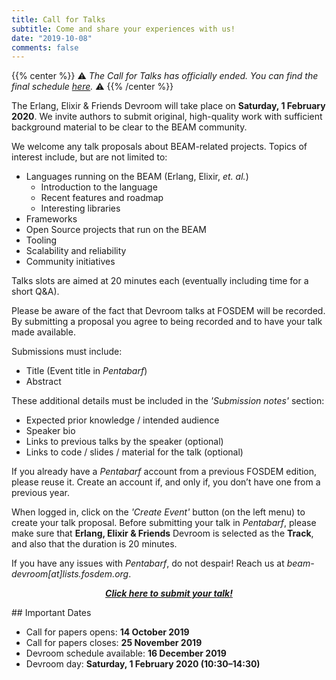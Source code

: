```yaml
---
title: Call for Talks
subtitle: Come and share your experiences with us!
date: "2019-10-08"
comments: false
---
```


{{% center %}}
⚠️ _The Call for Talks has officially ended. You can find the final schedule [here](/schedule)._ ⚠️
{{% /center %}}

The Erlang, Elixir & Friends Devroom will take place on **Saturday, 1 February 2020**. We invite authors to submit original, high-quality work with sufficient background material to be clear to the BEAM community.

We welcome any talk proposals about BEAM-related projects. Topics of interest include, but are not limited to:

  - Languages running on the BEAM (Erlang, Elixir, *et. al.*)
    - Introduction to the language
    - Recent features and roadmap
    - Interesting libraries
  - Frameworks
  - Open Source projects that run on the BEAM
  - Tooling
  - Scalability and reliability
  - Community initiatives

Talks slots are aimed at 20 minutes each (eventually including time for a short Q&A).

Please be aware of the fact that Devroom talks at FOSDEM will be recorded. By submitting a proposal you agree to being recorded and to have your talk made available.

Submissions must include:

  - Title (Event title in *Pentabarf*)
  - Abstract

These additional details must be included in the *'Submission notes'* section:

  - Expected prior knowledge / intended audience
  - Speaker bio
  - Links to previous talks by the speaker (optional)
  - Links to code / slides / material for the talk (optional)

If you already have a *Pentabarf* account from a previous FOSDEM edition, please reuse it. Create an account if, and only if, you don’t have one from a previous year.

When logged in, click on the *'Create Event'* button (on the left menu) to create your talk proposal. Before submitting your talk in *Pentabarf*, please make sure that **Erlang, Elixir & Friends** Devroom is selected as the **Track**, and also that the duration is 20 minutes.

If you have any issues with *Pentabarf*, do not despair! Reach us at *beam-devroom[at]lists.fosdem.org*.

<p style="text-align: center">
  <a href="https://penta.fosdem.org/submission/FOSDEM20">
    <i class="fab"><strong>Click here to submit your talk!</strong></i>
  </a>
</p>
## Important Dates

 - Call for papers opens: **14 October 2019**
 - Call for papers closes: **25 November 2019**
 - Devroom schedule available: **16 December 2019**
 - Devroom day: **Saturday, 1 February 2020 (10:30–14:30)**

